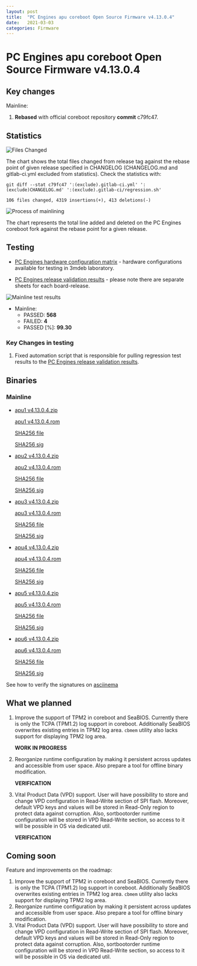 ```yaml
---
layout: post
title:  "PC Engines apu coreboot Open Source Firmware v4.13.0.4"
date:   2021-03-03
categories: Firmware
---
```


# PC Engines apu coreboot Open Source Firmware v4.13.0.4

## Key changes

Mainline:

1. **Rebased** with official coreboot repository **commit** c79fc47.

## Statistics

![Files Changed](https://cloud.3mdeb.com/index.php/s/7SX8SsBY7dyACso/preview)

The chart shows the total files changed from release tag against the rebase
point of given release specified in CHANGELOG (CHANGELOG.md and gitlab-ci.yml
excluded from statistics). Check the statistics with:

```
git diff --stat c79fc47 ':(exclude).gitlab-ci.yml' ':(exclude)CHANGELOG.md' ':(exclude).gitlab-ci/regression.sh'
```

`106 files changed, 4319 insertions(+), 413 deletions(-)`

![Process of mainlining](https://cloud.3mdeb.com/index.php/s/JJ3CJHq8j8eD6ZE/preview)

The chart represents the total line added and deleted on the PC Engines
coreboot fork against the rebase point for a given release.

## Testing

* [PC Engines hardware configuration matrix](https://cloud.3mdeb.com/index.php/s/sakiLj98Zxqz2D3/preview) - hardware configurations available for testing in 3mdeb laboratory.

* [PC Engines release validation results](https://3mdeb.us16.list-manage.com/track/click?u=fce95b885fc13fbf1db611816&id=96d9b426c0&e=16ffa34a09) - please note there are separate sheets for each board-release.

![Mainline test results](https://cloud.3mdeb.com/index.php/s/a2NDZk6xYTrGm9N/preview)

* Mainline:
  * PASSED: **568**  
  * FAILED: **4**
  * PASSED [%]: **99.30**

### Key Changes in testing

1. Fixed automation script that is responsible for pulling regression test 
results to the [PC Engines release validation results](https://3mdeb.us16.list-manage.com/track/click?u=fce95b885fc13fbf1db611816&id=96d9b426c0&e=16ffa34a09).

## Binaries

### Mainline

* [apu1 v4.13.0.4.zip](https://3mdeb.com/open-source-firmware/pcengines/apu1/apu1_v4.13.0.4.zip)

  [apu1 v4.13.0.4.rom](https://3mdeb.com/open-source-firmware/pcengines/apu1/apu1_v4.13.0.4.rom)

  [SHA256 file](https://3mdeb.com/open-source-firmware/pcengines/apu1/apu1_v4.13.0.4.SHA256)

  [SHA256 sig](https://3mdeb.com/open-source-firmware/pcengines/apu1/apu1_v4.13.0.4.SHA256.sig)

* [apu2 v4.13.0.4.zip](https://3mdeb.com/open-source-firmware/pcengines/apu2/apu2_v4.13.0.4.zip)

  [apu2 v4.13.0.4.rom](https://3mdeb.com/open-source-firmware/pcengines/apu2/apu2_v4.13.0.4.rom)

  [SHA256 file](https://3mdeb.com/open-source-firmware/pcengines/apu2/apu2_v4.13.0.4.SHA256)

  [SHA256 sig](https://3mdeb.com/open-source-firmware/pcengines/apu2/apu2_v4.13.0.4.SHA256.sig)

* [apu3 v4.13.0.4.zip](https://3mdeb.com/open-source-firmware/pcengines/apu3/apu3_v4.13.0.4.zip)

  [apu3 v4.13.0.4.rom](https://3mdeb.com/open-source-firmware/pcengines/apu3/apu3_v4.13.0.4.rom)

  [SHA256 file](https://3mdeb.com/open-source-firmware/pcengines/apu3/apu3_v4.13.0.4.SHA256)

  [SHA256 sig](https://3mdeb.com/open-source-firmware/pcengines/apu3/apu3_v4.13.0.4.SHA256.sig)

* [apu4 v4.13.0.4.zip](https://3mdeb.com/open-source-firmware/pcengines/apu4/apu4_v4.13.0.4.zip)

  [apu4 v4.13.0.4.rom](https://3mdeb.com/open-source-firmware/pcengines/apu4/apu4_v4.13.0.4.rom)

  [SHA256 file](https://3mdeb.com/open-source-firmware/pcengines/apu4/apu4_v4.13.0.4.SHA256)

  [SHA256 sig](https://3mdeb.com/open-source-firmware/pcengines/apu4/apu4_v4.13.0.4.SHA256.sig)

* [apu5 v4.13.0.4.zip](https://3mdeb.com/open-source-firmware/pcengines/apu5/apu5_v4.13.0.4.zip)

  [apu5 v4.13.0.4.rom](https://3mdeb.com/open-source-firmware/pcengines/apu5/apu5_v4.13.0.4.rom)

  [SHA256 file](https://3mdeb.com/open-source-firmware/pcengines/apu5/apu5_v4.13.0.4.SHA256)

  [SHA256 sig](https://3mdeb.com/open-source-firmware/pcengines/apu5/apu5_v4.13.0.4.SHA256.sig)

* [apu6 v4.13.0.4.zip](https://3mdeb.com/open-source-firmware/pcengines/apu6/apu6_v4.13.0.4.zip)

  [apu6 v4.13.0.4.rom](https://3mdeb.com/open-source-firmware/pcengines/apu6/apu6_v4.13.0.4.rom)

  [SHA256 file](https://3mdeb.com/open-source-firmware/pcengines/apu6/apu6_v4.13.0.4.SHA256)

  [SHA256 sig](https://3mdeb.com/open-source-firmware/pcengines/apu6/apu6_v4.13.0.4.SHA256.sig)

See how to verify the signatures on [asciinema](https://asciinema.org/a/376207)

## What we planned

1. Improve the support of TPM2 in coreboot and SeaBIOS. Currently there is only
   the TCPA (TPM1.2) log support in coreboot. Additionally SeaBIOS overwrites
   existing entries in TPM2 log area. `cbmem` utility also lacks support for
   displaying TPM2 log area.

   **WORK IN PROGRESS**

2. Reorganize runtime configuration by making it persistent across updates and
   accessible from user space. Also prepare a tool for offline binary
   modification.

   **VERIFICATION**

3. Vital Product Data (VPD) support. User will have possibility to store
   and change VPD configuration in Read-Write section of SPI flash. Moreover,
   default VPD keys and values will be stored in Read-Only region to protect
   data against corruption. Also, sortbootorder runtime configuration will be
   stored in VPD Read-Write section, so access to it will be possible in OS
   via dedicated util.

   **VERIFICATION**

## Coming soon

Feature and improvements on the roadmap:

1. Improve the support of TPM2 in coreboot and SeaBIOS. Currently there is only
   the TCPA (TPM1.2) log support in coreboot. Additionally SeaBIOS overwrites
   existing entries in TPM2 log area. `cbmem` utility also lacks support for
   displaying TPM2 log area.
2. Reorganize runtime configuration by making it persistent across updates and
   accessible from user space. Also prepare a tool for offline binary
   modification.
3. Vital Product Data (VPD) support. User will have possibility to store
   and change VPD configuration in Read-Write section of SPI flash. Moreover,
   default VPD keys and values will be stored in Read-Only region to protect
   data against corruption. Also, sortbootorder runtime configuration will be
   stored in VPD Read-Write section, so access to it will be possible in OS
   via dedicated util.
